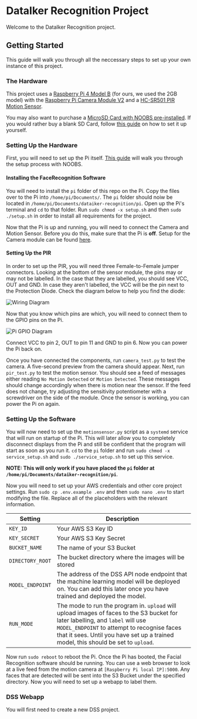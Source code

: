 # DataIker Recognition Project

Welcome to the DataIker Recognition project.

## Getting Started

This guide will walk you through all the neccessary steps to set up your own instance of this project.

### The Hardware

This project uses a [Raspberry Pi 4 Model B](https://www.raspberrypi.org/products/raspberry-pi-4-model-b/) (for ours, we used the 2GB model) with the [Raspberry Pi Camera Module V2](https://www.raspberrypi.org/products/camera-module-v2/) and a [HC-SR501 PIR Motion Sensor](https://thepihut.com/products/pir-infrared-motion-sensor-hc-sr501).

You may also want to purchase a [MicroSD Card with NOOBS pre-installed](https://thepihut.com/collections/raspberry-pi-sd-cards-and-adapters/products/noobs-preinstalled-sd-card). If you would rather buy a blank SD Card, follow [this guide](https://www.raspberrypi.org/documentation/installation/noobs.md) on how to set it up yourself.

### Setting Up the Hardware

First, you will need to set up the Pi itself. [This guide](https://projects.raspberrypi.org/en/projects/raspberry-pi-setting-up/4) will walk you through the setup process with NOOBS.

#### Installing the FaceRecognition Software

You will need to install the `pi` folder of this repo on the Pi. Copy the files over to the Pi into `/home/pi/Documents/`. The `pi` folder should noiw be located in `/home/pi/Documents/dataiker-recognition/pi`. Open up the Pi's terminal and `cd` to that folder. Run `sudo chmod -x setup.sh` and then `sudo ./setup.sh` in order to install all requirements for the project.

Now that the Pi is up and running, you will need to connect the Camera and Motion Sensor. Before you do this, make sure that the Pi is __**off**__. Setup for the Camera module can be found [here](https://projects.raspberrypi.org/en/projects/getting-started-with-picamera/2).

#### Setting Up the PIR

In order to set up the PIR, you will need three Female-to-Female jumper connectors. Looking at the bottom of the sensor module, the pins may or may not be labelled. In the case that they are labelled, you should see VCC, OUT and GND. In case they aren't labelled, the VCC will be the pin next to the Protection Diode. Check the diagram below to help you find the diode:

![Wiring Diagram](https://lastminuteengineers.com/wp-content/uploads/2018/06/PIR-Sensor-Pinout-with-Jumper-Setting-Sensitivity-Time-Adjustment-BISS0001-IC-Labeling-Diagram.png)

Now that you know which pins are which, you will need to connect them to the GPIO pins on the Pi.

![Pi GPIO Diagram](https://img.purch.com/gpio-pi4-final-png/w/755/aHR0cDovL21lZGlhLmJlc3RvZm1pY3JvLmNvbS9VL00vODQzNTAyL29yaWdpbmFsL0dQSU8tUGk0LUZpbmFsLnBuZw==)

Connect VCC to pin 2, OUT to pin 11 and GND to pin 6. Now you can power the Pi back on.

Once you have connected the components, run `camera_test.py` to test the camera. A five-second preview from the camera should appear. Next, run `pir_test.py` to test the motion sensor. You should see a feed of messages either reading `No Motion Detected` or `Motion Detected`. These messages should change accordingly when there is motion near the sensor. If the feed does not change, try adjusting the sensitivity potentiometer with a screwdriver on the side of the module. Once the sensor is working, you can power the Pi on again.

### Setting Up the Software

You will now need to set up the `motionsensor.py` script as a `systemd` service that will run on startup of the Pi. This will later allow you to completely disconnect displays from the Pi and still be confident that the program will start as soon as you run it. `cd` to the `pi` folder and run `sudo chmod -x service_setup.sh` and `sudo ./service_setup.sh` to set up this service.

__**NOTE: This will only work if you have placed the `pi` folder at `/home/pi/Documents/dataiker-recognition/pi`**__.

Now you will need to set up your AWS credentials and other core project settings. Run `sudo cp .env.example .env` and then `sudo nano .env` to start modifying the file. Replace all of the placeholders with the relevant information.

| Setting          | Description                                                  |
| ---------------- | ------------------------------------------------------------ |
| `KEY_ID`         | Your AWS S3 Key ID                                           |
| `KEY_SECRET`     | Your AWS S3 Key Secret                                       |
| `BUCKET_NAME`    | The name of your S3 Bucket                                   |
| `DIRECTORY_ROOT` | The bucket directory where the images will be stored         |
| `MODEL_ENDPOINT` | The address of the DSS API node endpoint that the machine learning model will be deployed on. You can add this later once you have trained and deployed the model. |
| `RUN_MODE`       | The mode to run the program in. `upload` will upload images of faces to the S3 bucket for later labelling, and `label` will use `MODEL_ENDPOINT` to attempt to recognise faces that it sees. Until you have set up a trained model, this should be set to `upload`. |

Now run `sudo reboot` to reboot the Pi. Once the Pi has booted, the Facial Recognition software should be running. You can use a web browser to look at a live feed from the motion camera at `[Raspberry Pi local IP]:5000`. Any faces that are detected will be sent into the S3 Bucket under the specified directory. Now you will need to set up a webapp to label them.

### DSS Webapp

You will first need to create a new DSS project.